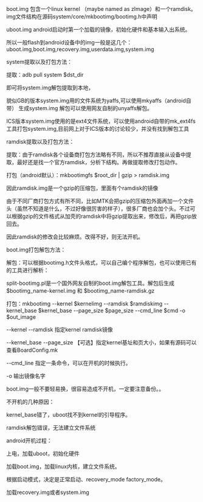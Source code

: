 
boot.img 包含一个linux kernel （maybe named as zImage）和一个ramdisk。img文件结构在源码system/core/mkbootimg/bootimg.h中声明

uboot.img android启动时第一个加载的镜像，初始化硬件和基本输入出系统。

 

所以一般flash到android设备中的img一般是这几个：uboot.img,boot.img,recovery.img,userdata.img,system.img

system提取以及打包方法：

提取：adb pull system $dst_dir

即可将system.img解包提取到本地，

貌似GB的版本system.img用的文件系统为yaffs,可以使用mkyaffs（android自带） 生成system.img 解包可以使用网友自制的unyaffs解包。

ICS版本system.img使用的是ext4文件系统，可以使用android自带的mk_ext4fs工具打包system.img,目前网上对于ICS版本的讨论较少，并没有找到解包工具

 

ramdisk提取以及打包方法：

提取：由于ramdisk各个设备商打包方法略有不同，所以不推荐直接从设备中提取，最好还是找一个官方ramdisk，分析下结构。再做提取修改打包动作。

打包（android默认）：mkbootimgfs $root_dir | gzip > ramdisk.img

因此ramdisk.img是一个gzip的压缩包，里面有个ramdisk的镜像

由于不同厂商打包方式有所不同，比如MTK会把gzip的压缩包外面再加一个文件头（虽然不知道是什么，不过好像很厉害的样子），很多厂商也会加个头。不过可以根据gzip的文件格式从加壳的ramdisk中将gzip提取出来，修改后，再把gzip放回去。

因此ramdisk的修改会比较麻烦。改得不好，则无法开机。

 

boot.img打包解包方法：

解包：可以根据bootimg.h文件头格式，可以自己编个程序解包，也可以使用已有的工具进行解析：

split-bootimg.pl是一个国外网友自制的boot.img解包工具。解包后生成$bootimg_name-kernel.img 和 $bootimg_name-ramdisk.gz

打包：mkbootimg --kernel $kernelimg --ramdisk $ramdiskimg --kernel_base $kernel_base --page_size $page_size --cmd_line $cmd -o $out_image

--kernel --ramdisk 指定kernel ramdisk镜像

--kernel_base --page_size 【可选】指定kernel基址和页大小，如果有源码可以查看BoardConfig.mk

--cmd_line 指定一条命令，可以在开机的时候执行。

-o 输出镜像名字

 

boot.img一般不要轻易换，很容易造成不开机，一定要注意备份。。

不开机的几种原因：

kernel_base错了，uboot找不到kernel的引导程序。

ramdisk解包错误，无法建立文件系统

 

android开机过程：

上电，加载uboot，初始化硬件

加载boot.img，加载linux内核，建立文件系统。

根据启动模式，决定是正常启动、recovery_mode factory_mode。

加载recovery.img或者system.img

 